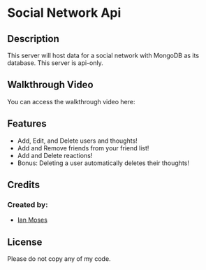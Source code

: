 # Social Network Api

## Description

This server will host data for a social network with MongoDB as its database. This server is api-only.

## Walkthrough Video

You can access the walkthrough video here:
<br>


## Features

* Add, Edit, and Delete users and thoughts!
* Add and Remove friends from your friend list!
* Add and Delete reactions!
* Bonus: Deleting a user automatically deletes their thoughts!

## Credits

### Created by:
* [Ian Moses](https://github.com/Moses-Ian)

## License

Please do not copy any of my code.
